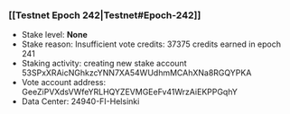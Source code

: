 ### [[Testnet Epoch 242|Testnet#Epoch-242]]
* Stake level: **None**
* Stake reason: Insufficient vote credits: 37375 credits earned in epoch 241
* Staking activity: creating new stake account 53SPxXRAicNGhkzcYNN7XA54WUdhmMCAhXNa8RGQYPKA
* Vote account address: GeeZiPVXdsVWfeYRLHQYZEVMGEeFv41WrzAiEKPPGqhY
* Data Center: 24940-FI-Helsinki